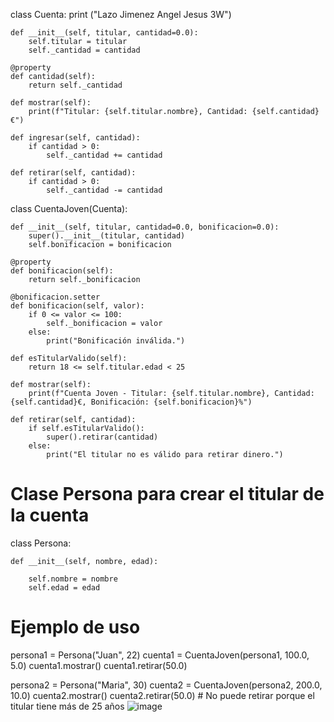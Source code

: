 class Cuenta:
    print ("Lazo Jimenez Angel Jesus 3W")
    
    def __init__(self, titular, cantidad=0.0):
        self.titular = titular
        self._cantidad = cantidad

    @property
    def cantidad(self):
        return self._cantidad

    def mostrar(self):
        print(f"Titular: {self.titular.nombre}, Cantidad: {self.cantidad}€")

    def ingresar(self, cantidad):
        if cantidad > 0:
            self._cantidad += cantidad

    def retirar(self, cantidad):
        if cantidad > 0:
            self._cantidad -= cantidad


class CuentaJoven(Cuenta):

    def __init__(self, titular, cantidad=0.0, bonificacion=0.0):
        super().__init__(titular, cantidad)
        self.bonificacion = bonificacion

    @property
    def bonificacion(self):
        return self._bonificacion

    @bonificacion.setter
    def bonificacion(self, valor):
        if 0 <= valor <= 100:
            self._bonificacion = valor
        else:
            print("Bonificación inválida.")

    def esTitularValido(self):
        return 18 <= self.titular.edad < 25

    def mostrar(self):
        print(f"Cuenta Joven - Titular: {self.titular.nombre}, Cantidad: {self.cantidad}€, Bonificación: {self.bonificacion}%")

    def retirar(self, cantidad):
        if self.esTitularValido():
            super().retirar(cantidad)
        else:
            print("El titular no es válido para retirar dinero.")


# Clase Persona para crear el titular de la cuenta
class Persona:
    
    def __init__(self, nombre, edad):
        
        self.nombre = nombre
        self.edad = edad

# Ejemplo de uso
persona1 = Persona("Juan", 22)
cuenta1 = CuentaJoven(persona1, 100.0, 5.0)
cuenta1.mostrar()
cuenta1.retirar(50.0)

persona2 = Persona("Maria", 30)
cuenta2 = CuentaJoven(persona2, 200.0, 10.0)
cuenta2.mostrar()
cuenta2.retirar(50.0)  # No puede retirar porque el titular tiene más de 25 años
![image](https://github.com/user-attachments/assets/2a7b8918-17f0-4d8f-8355-f38598844c13)
